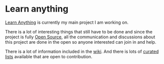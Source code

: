 # Learn anything
[Learn Anything](https://learn-anything.xyz) is currently my main project I am working on.

There is a lot of interesting things that still have to be done and since the project is fully [Open Source](https://github.com/learn-anything/learn-anything), all the communication and discussions about this project are done in the open so anyone interested can join in and help.

There is a lot of information included in the [wiki](https://github.com/learn-anything/learn-anything/wiki). And there is lots of [curated lists](https://github.com/learn-anything/curated-lists#readme) available that are open to contribution.